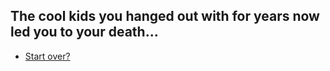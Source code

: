 ## The cool kids you hanged out with for years now led you to your death...

* [Start over?](home.md)
